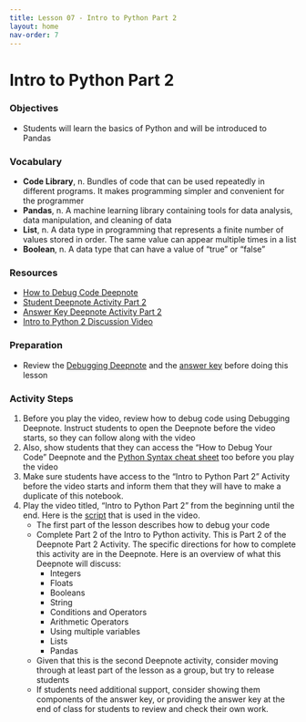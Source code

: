 ```yaml
---
title: Lesson 07 - Intro to Python Part 2
layout: home
nav-order: 7
---
```


# Intro to Python Part 2

### Objectives
- Students will learn the basics of Python and will be introduced to Pandas

### Vocabulary
- **Code Library**, n. ​​Bundles of code that can be used repeatedly in different programs. It makes programming simpler and convenient for the programmer
- **Pandas**, n. A machine learning library containing tools for data analysis, data manipulation, and cleaning of data
- **List**, n. A data type in programming that represents a finite number of values stored in order. The same value can appear multiple times in a list
- **Boolean**, n. A data type that can have a value of “true” or “false”

### Resources
- <a href = "https://deepnote.com/workspace/data-activism-2024-72fc3bef-ee31-4913-b181-743e47f73b00/project/Debugging-Lesson-9511a4a1-0dc4-47e6-8391-8e1c4fee7add/notebook/Debugging%252520Lesson-7f0da36ff75d4820ab42361a482ab8a4">How to Debug Code Deepnote</a>
- <a href = "https://deepnote.com/workspace/data-activism-2024-72fc3bef-ee31-4913-b181-743e47f73b00/project/Intro-to-Python-Part-2-Student-Version-63c8f548-1fac-4bde-b13f-5806f6c08ec8/notebook/notebook-7f12e6c8003446aa862f7e935e716e08">Student Deepnote Activity Part 2</a>
- <a href = "https://deepnote.com/workspace/data-activism-2024-72fc3bef-ee31-4913-b181-743e47f73b00/project/Intro-to-Python-Part-2-ANSWER-KEY-3f9edc0c-c99f-42bb-9775-bccd6ac60f9a/notebook/helping.py">Answer Key Deepnote Activity Part 2</a>
- <a href = "https://drive.google.com/file/d/1EzuaoOz7s3xyf9qzsL6pAZqT3Bn8vmng/view?usp=drive_link">Intro to Python 2 Discussion Video</a>

### Preparation
- Review the <a href = "https://deepnote.com/workspace/data-activism-2024-72fc3bef-ee31-4913-b181-743e47f73b00/project/Debugging-Lesson-9511a4a1-0dc4-47e6-8391-8e1c4fee7add/notebook/Debugging%252520Lesson-7f0da36ff75d4820ab42361a482ab8a4">Debugging Deepnote</a> and the <a href = "https://deepnote.com/workspace/data-activism-2024-72fc3bef-ee31-4913-b181-743e47f73b00/project/Intro-to-Python-Part-2-ANSWER-KEY-3f9edc0c-c99f-42bb-9775-bccd6ac60f9a/notebook/helping.py">answer key</a> before doing this lesson

### Activity Steps
1. Before you play the video, review how to debug code using Debugging Deepnote. Instruct students to open the Deepnote before the video starts, so they can follow along with the video
2. Also, show students that they can access the “How to Debug Your Code” Deepnote and the <a href = "https://drive.google.com/file/d/1WpEBweCLUB7ExIWxNmapnGCEqwGf5MvC/view?usp=drive_link">Python Syntax cheat sheet</a> too before you play the video
3. Make sure students have access to the “Intro to Python Part 2” Activity before the video starts and inform them that they will have to make a duplicate of this notebook.
4. Play the video titled, “Intro to Python Part 2” from the beginning until the end. Here is the <a href = "https://docs.google.com/document/d/1svWmxHZzEtahBNb2jdyZxSF0_Nz9emYO2-OWAcQi05I/edit?tab=t.0">script</a> that is used in the video.
    - The first part of the lesson describes how to debug your code 
    - Complete Part 2 of the Intro to Python activity. This is Part 2 of the Deepnote Part 2 Activity. The specific directions for how to complete this activity are in the Deepnote. Here is an overview of what this Deepnote will discuss:
        - Integers
        - Floats
        - Booleans
        - String
        - Conditions and Operators
        - Arithmetic Operators
        - Using multiple variables
        - Lists
        - Pandas
    - Given that this is the second Deepnote activity, consider moving through at least part of the lesson as a group, but try to release students
    - If students need additional support, consider showing them components of the answer key, or providing the answer key at the end of class for students to review and check their own work.
